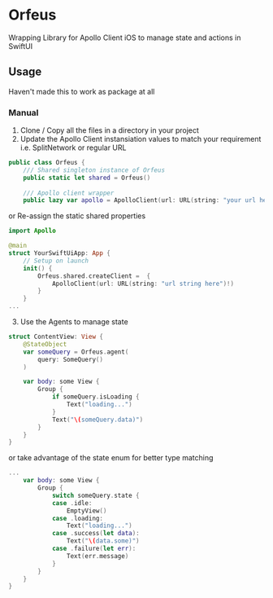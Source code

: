 # Orfeus

Wrapping Library for Apollo Client iOS to manage state and actions in SwiftUI

## Usage

Haven't made this to work as package at all

### Manual
1. Clone / Copy all the files in a directory in your project
2. Update the Apollo Client instansiation values to match your requirement i.e. SplitNetwork or regular URL
```swift
public class Orfeus {
    /// Shared singleton instance of Orfeus
    public static let shared = Orfeus()
    
    /// Apollo client wrapper
    public lazy var apollo = ApolloClient(url: URL(string: "your url here")!) // i.e SplitNetwork
```
or Re-assign the static shared properties
```swift
import Apollo

@main
struct YourSwiftUiApp: App {
    // Setup on launch
    init() {
        Orfeus.shared.createClient =  {
            ApolloClient(url: URL(string: "url string here")!)
        }
    }
...
```
3. Use the Agents to manage state
```swift
struct ContentView: View {
    @StateObject
    var someQuery = Orfeus.agent(
        query: SomeQuery()
    )

    var body: some View {
        Group {
            if someQuery.isLoading {
                Text("loading...")
            }
            Text("\(someQuery.data)")
        }
    }
}
```
or take advantage of the state enum for better type matching
```swift
...
    var body: some View {
        Group {
            switch someQuery.state {
            case .idle:
                EmptyView()
            case .loading:
                Text("loading...")
            case .success(let data):
                Text("\(data.some)")
            case .failure(let err):
                Text(err.message)
            }
        }
    }
}
```
